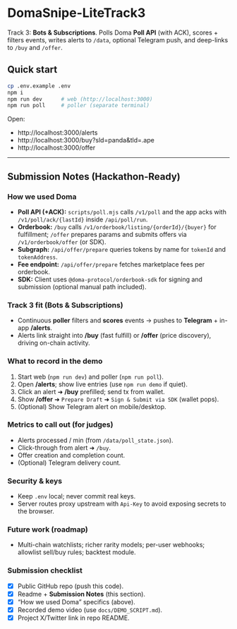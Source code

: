 # DomaSnipe-LiteTrack3

Track 3: **Bots & Subscriptions**. Polls Doma **Poll API** (with ACK), scores + filters events, writes alerts to `/data`, optional Telegram push, and deep-links to `/buy` and `/offer`.

## Quick start
```bash
cp .env.example .env
npm i
npm run dev      # web (http://localhost:3000)
npm run poll     # poller (separate terminal)
```
Open:
- http://localhost:3000/alerts
- http://localhost:3000/buy?sld=panda&tld=.ape
- http://localhost:3000/offer

---

## Submission Notes (Hackathon-Ready)

### How we used Doma
- **Poll API (+ACK):** `scripts/poll.mjs` calls `/v1/poll` and the app acks with `/v1/poll/ack/{lastId}` inside `/api/poll/run`.
- **Orderbook:** `/buy` calls `/v1/orderbook/listing/{orderId}/{buyer}` for fulfillment; `/offer` prepares params and submits offers via `/v1/orderbook/offer` (or SDK).
- **Subgraph:** `/api/offer/prepare` queries tokens by name for `tokenId` and `tokenAddress`.
- **Fee endpoint:** `/api/offer/prepare` fetches marketplace fees per orderbook.
- **SDK:** Client uses `@doma-protocol/orderbook-sdk` for signing and submission (optional manual path included).

### Track 3 fit (Bots & Subscriptions)
- Continuous **poller** filters and **scores** events → pushes to **Telegram** + in-app **/alerts**.
- Alerts link straight into **/buy** (fast fulfill) or **/offer** (price discovery), driving on-chain activity.

### What to record in the demo
1. Start web (`npm run dev`) and poller (`npm run poll`).  
2. Open **/alerts**; show live entries (use `npm run demo` if quiet).  
3. Click an alert ➜ **/buy** prefilled; send tx from wallet.  
4. Show **/offer** ➜ `Prepare Draft` ➜ `Sign & Submit via SDK` (wallet pops).  
5. (Optional) Show Telegram alert on mobile/desktop.

### Metrics to call out (for judges)
- Alerts processed / min (from `/data/poll_state.json`).  
- Click-through from alert ➜ `/buy`.  
- Offer creation and completion count.  
- (Optional) Telegram delivery count.

### Security & keys
- Keep `.env` local; never commit real keys.  
- Server routes proxy upstream with `Api-Key` to avoid exposing secrets to the browser.

### Future work (roadmap)
- Multi-chain watchlists; richer rarity models; per-user webhooks; allowlist sell/buy rules; backtest module.

### Submission checklist
- [x] Public GitHub repo (push this code).  
- [x] Readme + **Submission Notes** (this section).  
- [x] “How we used Doma” specifics (above).  
- [x] Recorded demo video (use `docs/DEMO_SCRIPT.md`).  
- [x] Project X/Twitter link in repo README.
